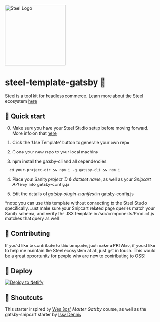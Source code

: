 <img src="https://i.ibb.co/WKwXSrv/steel-logo-01-01.jpg" alt="Steel Logo" width="200px"/>

# steel-template-gatsby 🧩

Steel is a tool kit for headless commerce. Learn more about the Steel ecosystem [here](https://github.com/stordahl/steel)


## 🚀 Quick start

0. Make sure you have your Steel Studio setup before moving forward. More info on that [here](https://github.com/stordahl/steel-studio)

1. Click the 'Use Template' button to generate your own repo

2. Clone your new repo to your local machine

3. npm install the gatsby-cli and all dependencies

  ```shell
    cd your-project-dir && npm i -g gatsby-cli && npm i
  ```

4. Place your Sanity *project ID & dataset name*, as well as your *Snipcart API key* into gatsby-config.js

5. Edit the details of *gatsby-plugin-manifest* in gatsby-config.js

*note: you can use this template without connecting to the Steel Studio specifically. Just make sure your Snipcart related page queries match your Sanity schema, and verify the JSX template in /src/components/Product.js matches that query as well

## 👋 Contributing

If you'd like to contribute to this template, just make a PR! Also, if you'd like to help me maintain the Steel ecosystem at all, just get in touch. This would be a great opportunity for people who are new to contributing to OSS!

## 💫 Deploy

[![Deploy to Netlify](https://www.netlify.com/img/deploy/button.svg)](https://app.netlify.com/start/deploy?repository=https://github.com/stordahl/steel-template-gatsby
)

## 📣 Shoutouts

This starter inspired by [Wes Bos'](https://github.com/wesbos) *Master Gatsby* course, as well as the gatsby-snipcart starter by [Issy Dennis](https://github.com/issydennis/gatsby-snipcart)
